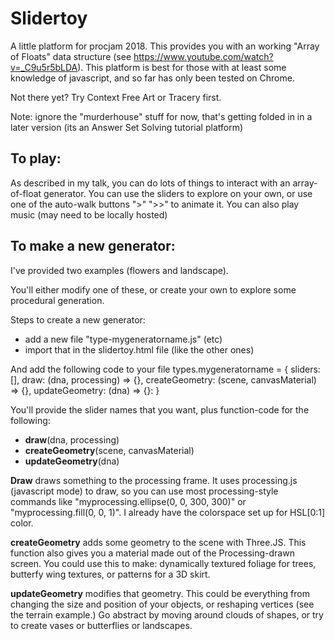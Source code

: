 # Slidertoy

A little platform for procjam 2018.
This provides you with an working "Array of Floats" data structure (see https://www.youtube.com/watch?v=_C9u5r5bLDA).  This platform is best for those with at least some knowledge of javascript, and so far has only been tested on Chrome.   

Not there yet? Try Context Free Art or Tracery first.

Note: ignore the "murderhouse" stuff for now, that's getting folded in in a later version (its an Answer Set Solving tutorial platform)


## To play:

As described in my talk, you can do lots of things to interact with an array-of-float generator.  You can use the sliders to explore on your own, or use one of the auto-walk buttons ">" ">>" to animate it.  You can also play music (may need to be locally hosted)

## To make a new generator:

I've provided two examples (flowers and landscape).  

You'll either modify one of these, or create your own to explore some procedural generation.

Steps to create a new generator:
* add a new file "type-mygeneratorname.js" (etc)
* import that in the slidertoy.html file (like the other ones)

And add the following code to your file 
	types.mygeneratorname = {
		sliders: [],
		draw: (dna, processing) => {},
		createGeometry: (scene, canvasMaterial) => {},
		updateGeometry: (dna) => {}: 
	}

You'll provide the slider names that you want, plus function-code for the following: 

* **draw**(dna, processing) 
* **createGeometry**(scene, canvasMaterial)
* **updateGeometry**(dna)


**Draw** draws something to the processing frame.  It uses processing.js (javascript mode) to draw, so you can use most processing-style commands like "myprocessing.ellipse(0, 0, 300, 300)" or "myprocessing.fill(0, 0, 1)".  I already have the colorspace set up for HSL[0:1] color.

**createGeometry** adds some geometry to the scene with Three.JS.  This function also gives you a material made out of the Processing-drawn screen. You could use this to make: dynamically textured foliage for trees, butterfy wing textures, or patterns for a 3D skirt.


**updateGeometry** modifies that geometry.  This could be everything from changing the size and position of your objects, or reshaping vertices (see the terrain example.)  Go abstract by moving around clouds of shapes, or try to create vases or butterflies or landscapes.
